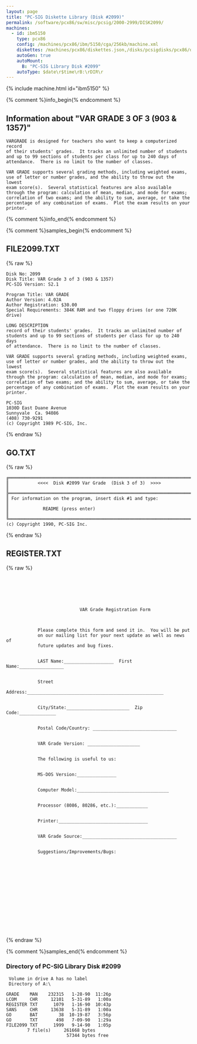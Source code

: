 ```yaml
---
layout: page
title: "PC-SIG Diskette Library (Disk #2099)"
permalink: /software/pcx86/sw/misc/pcsig/2000-2999/DISK2099/
machines:
  - id: ibm5150
    type: pcx86
    config: /machines/pcx86/ibm/5150/cga/256kb/machine.xml
    diskettes: /machines/pcx86/diskettes.json,/disks/pcsigdisks/pcx86/diskettes.json
    autoGen: true
    autoMount:
      B: "PC-SIG Library Disk #2099"
    autoType: $date\r$time\rB:\rDIR\r
---
```


{% include machine.html id="ibm5150" %}

{% comment %}info_begin{% endcomment %}

## Information about "VAR GRADE 3 OF 3 (903 & 1357)"

    VARGRADE is designed for teachers sho want to keep a computerized record
    of their students' grades.  It tracks an unlimited number of students
    and up to 99 sections of students per class for up to 240 days of
    attendance.  There is no limit to the number of classes.
    
    VAR GRADE supports several grading methods, including weighted exams,
    use of letter or number grades, and the ability to throw out the lowest
    exam score(s).  Several statistical features are also available
    through the program: calculation of mean, median, and mode for exams;
    correlation of two exams; and the ability to sum, average, or take the
    percentage of any combination of exams.  Plot the exam results on your
    printer.
{% comment %}info_end{% endcomment %}

{% comment %}samples_begin{% endcomment %}

## FILE2099.TXT

{% raw %}
```
Disk No: 2099                                                           
Disk Title: VAR Grade 3 of 3 (903 & 1357)                               
PC-SIG Version: S2.1                                                    
                                                                        
Program Title: VAR GRADE                                                
Author Version: 4.02A                                                   
Author Registration: $30.00                                             
Special Requirements: 384K RAM and two floppy drives (or one 720K drive)
                                                                        
LONG DESCRIPTION                                                        
record of their students' grades.  It tracks an unlimited number of     
students and up to 99 sections of students per class for up to 240 days 
of attendance.  There is no limit to the number of classes.             
                                                                        
VAR GRADE supports several grading methods, including weighted exams,   
use of letter or number grades, and the ability to throw out the lowest 
exam score(s).  Several statistical features are also available         
through the program: calculation of mean, median, and mode for exams;   
correlation of two exams; and the ability to sum, average, or take the  
percentage of any combination of exams.  Plot the exam results on your  
printer.                                                                
                                                                        
PC-SIG                                                                  
1030D East Duane Avenue                                                 
Sunnyvale  Ca. 94086                                                    
(408) 730-9291                                                          
(c) Copyright 1989 PC-SIG, Inc.                                         
```
{% endraw %}

## GO.TXT

{% raw %}
```
╔═════════════════════════════════════════════════════════════════════════╗
║           <<<<  Disk #2099 Var Grade  (Disk 3 of 3)  >>>>               ║
╠═════════════════════════════════════════════════════════════════════════╣
║ For information on the program, insert disk #1 and type:                ║
║             README (press enter)                                        ║
╚═════════════════════════════════════════════════════════════════════════╝
(c) Copyright 1990, PC-SIG Inc.
```
{% endraw %}

## REGISTER.TXT

{% raw %}
```






                            VAR Grade Registration Form



            Please complete this form and send it in.  You will be put
            on our mailing list for your next update as well as news of
            future updates and bug fixes.


            LAST Name:___________________  First Name:_________________


            Street
            Address:____________________________________________________


            City/State:________________________  Zip Code:______________


            Postal Code/Country: ________________________________


            VAR Grade Version: ____________________


            The following is useful to us:


            MS-DOS Version:_______________


            Computer Model:___________________________________


            Processor (8086, 80286, etc.):____________


            Printer:__________________________________


            VAR Grade Source:____________________________________


            Suggestions/Improvements/Bugs:
















```
{% endraw %}

{% comment %}samples_end{% endcomment %}

### Directory of PC-SIG Library Disk #2099

     Volume in drive A has no label
     Directory of A:\

    GRADE    MAN    232315   1-28-90  11:26p
    LCOM     CHR     12101   5-31-89   1:00a
    REGISTER TXT      1079   1-16-90  10:43p
    SANS     CHR     13638   5-31-89   1:00a
    GO       BAT        38  10-19-87   3:56p
    GO       TXT       498   7-09-90   1:29a
    FILE2099 TXT      1999   9-14-90   1:05p
            7 file(s)     261668 bytes
                           57344 bytes free
